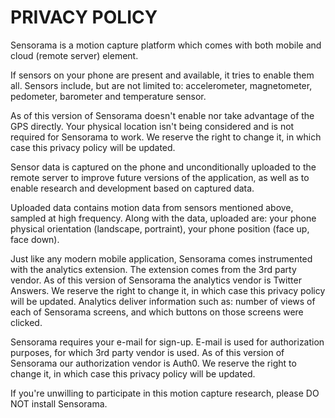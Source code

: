 # PRIVACY POLICY

Sensorama is a motion capture platform which comes with both mobile and
cloud (remote server) element.

If sensors on your phone are present and available, it tries to enable them
all. Sensors include, but are not limited to: accelerometer, magnetometer,
pedometer, barometer and temperature sensor.

As of this version of Sensorama doesn't enable nor take advantage of the GPS
directly. Your physical location isn't being considered and is not required
for Sensorama to work. We reserve the right to change it, in which case this
privacy policy will be updated.

Sensor data is captured on the phone and unconditionally uploaded to the
remote server to improve future versions of the application, as well as to
enable research and development based on captured data.

Uploaded data contains motion data from sensors mentioned above, sampled at
high frequency. Along with the data, uploaded are: your phone physical
orientation (landscape, portraint), your phone position (face up, face
down).

Just like any modern mobile application, Sensorama comes instrumented with
the analytics extension. The extension comes from the 3rd party vendor. As
of this version of Sensorama the analytics vendor is Twitter Answers. We
reserve the right to change it, in which case this privacy policy will be
updated. Analytics deliver information such as: number of views of each of
Sensorama screens, and which buttons on those screens were clicked.

Sensorama requires your e-mail for sign-up. E-mail is used for authorization
purposes, for which 3rd party vendor is used. As of this version of
Sensorama our authorization vendor is Auth0. We reserve the right to change
it, in which case this privacy policy will be updated.

If you're unwilling to participate in this motion capture research, please
DO NOT install Sensorama.
